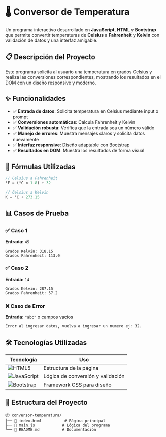 # 🌡️ Conversor de Temperatura

Un programa interactivo desarrollado en **JavaScript**, **HTML** y **Bootstrap** que permite convertir temperaturas de **Celsius** a **Fahrenheit** y **Kelvin** con validación de datos y una interfaz amigable.

## 📋 Descripción del Proyecto

Este programa solicita al usuario una temperatura en grados Celsius y realiza las conversiones correspondientes, mostrando los resultados en el DOM con un diseño responsive y moderno.

## ✨ Funcionalidades

- ✅ **Entrada de datos**: Solicita temperatura en Celsius mediante input o prompt
- ✅ **Conversiones automáticas**: Calcula Fahrenheit y Kelvin
- ✅ **Validación robusta**: Verifica que la entrada sea un número válido
- ✅ **Manejo de errores**: Muestra mensajes claros y solicita datos nuevamente
- ✅ **Interfaz responsive**: Diseño adaptable con Bootstrap
- ✅ **Resultados en DOM**: Muestra los resultados de forma visual

## 🧮 Fórmulas Utilizadas

```javascript
// Celsius a Fahrenheit
°F = (°C × 1.8) + 32

// Celsius a Kelvin  
K = °C + 273.15
```

## 📊 Casos de Prueba

### ✅ Caso 1
**Entrada:** `45`
```
Grados Kelvin: 318.15
Grados Fahrenheit: 113.0
```

### ✅ Caso 2
**Entrada:** `14`
```
Grados Kelvin: 287.15
Grados Fahrenheit: 57.2
```

### ❌ Caso de Error
**Entrada:** `"abc"` o campos vacíos
```
Error al ingresar datos, vuelva a ingresar un numero ej: 32.
```

## 🛠️ Tecnologías Utilizadas

| Tecnología | Uso |
|------------|-----|
| ![HTML5](https://img.shields.io/badge/HTML5-E34F26?style=flat&logo=html5&logoColor=white) | Estructura de la página |
| ![JavaScript](https://img.shields.io/badge/JavaScript-F7DF1E?style=flat&logo=javascript&logoColor=black) | Lógica de conversión y validación |
| ![Bootstrap](https://img.shields.io/badge/Bootstrap-563D7C?style=flat&logo=bootstrap&logoColor=white) | Framework CSS para diseño |

## 📁 Estructura del Proyecto

```
📦 conversor-temperatura/
├── 📄 index.html          # Página principal
├── 📄 main.js            # Lógica del programa
└── 📄 README.md          # Documentación
```
